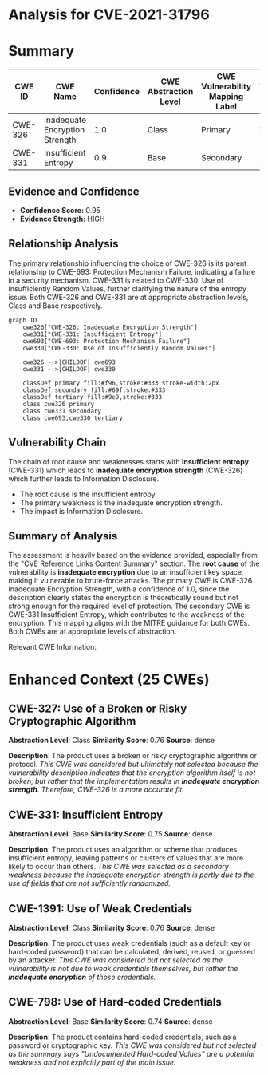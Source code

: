 # Analysis for CVE-2021-31796

# Summary
| CWE ID | CWE Name | Confidence | CWE Abstraction Level | CWE Vulnerability Mapping Label | CWE-Vulnerability Mapping Notes |
|---|---|---|---|---|---|
| CWE-326 | Inadequate Encryption Strength | 1.0 | Class | Primary | Allowed-with-Review |
| CWE-331 | Insufficient Entropy | 0.9 | Base | Secondary | Allowed |

## Evidence and Confidence

*   **Confidence Score:** 0.95
*   **Evidence Strength:** HIGH

## Relationship Analysis
The primary relationship influencing the choice of CWE-326 is its parent relationship to CWE-693: Protection Mechanism Failure, indicating a failure in a security mechanism. CWE-331 is related to CWE-330: Use of Insufficiently Random Values, further clarifying the nature of the entropy issue. Both CWE-326 and CWE-331 are at appropriate abstraction levels, Class and Base respectively.

```mermaid
graph TD
    cwe326["CWE-326: Inadequate Encryption Strength"]
    cwe331["CWE-331: Insufficient Entropy"]
    cwe693["CWE-693: Protection Mechanism Failure"]
    cwe330["CWE-330: Use of Insufficiently Random Values"]

    cwe326 -->|CHILDOF| cwe693
    cwe331 -->|CHILDOF| cwe330
    
    classDef primary fill:#f96,stroke:#333,stroke-width:2px
    classDef secondary fill:#69f,stroke:#333
    classDef tertiary fill:#9e9,stroke:#333
    class cwe326 primary
    class cwe331 secondary
    class cwe693,cwe330 tertiary
```

## Vulnerability Chain
The chain of root cause and weaknesses starts with **insufficient entropy** (CWE-331) which leads to **inadequate encryption strength** (CWE-326) which further leads to Information Disclosure.
  - The root cause is the insufficient entropy.
  - The primary weakness is the inadequate encryption strength.
  - The impact is Information Disclosure.

## Summary of Analysis
The assessment is heavily based on the evidence provided, especially from the "CVE Reference Links Content Summary" section.
The **root cause** of the vulnerability is **inadequate encryption** due to an insufficient key space, making it vulnerable to brute-force attacks. The primary CWE is CWE-326 Inadequate Encryption Strength, with a confidence of 1.0, since the description clearly states the encryption is theoretically sound but not strong enough for the required level of protection. The secondary CWE is CWE-331 Insufficient Entropy, which contributes to the weakness of the encryption. This mapping aligns with the MITRE guidance for both CWEs. Both CWEs are at appropriate levels of abstraction.

Relevant CWE Information:

# Enhanced Context (25 CWEs)

## CWE-327: Use of a Broken or Risky Cryptographic Algorithm
**Abstraction Level**: Class
**Similarity Score**: 0.76
**Source**: dense

**Description**:
The product uses a broken or risky cryptographic algorithm or protocol.
*This CWE was considered but ultimately not selected because the vulnerability description indicates that the encryption algorithm itself is not broken, but rather that the implementation results in **inadequate encryption strength**. Therefore, CWE-326 is a more accurate fit.*

## CWE-331: Insufficient Entropy
**Abstraction Level**: Base
**Similarity Score**: 0.75
**Source**: dense

**Description**:
The product uses an algorithm or scheme that produces insufficient entropy, leaving patterns or clusters of values that are more likely to occur than others.
*This CWE was selected as a secondary weakness because the inadequate encryption strength is partly due to the use of fields that are not sufficiently randomized.*

## CWE-1391: Use of Weak Credentials
**Abstraction Level**: Class
**Similarity Score**: 0.76
**Source**: dense

**Description**:
The product uses weak credentials (such as a default key or hard-coded password) that can be calculated, derived, reused, or guessed by an attacker.
*This CWE was considered but not selected as the vulnerability is not due to weak credentials themselves, but rather the **inadequate encryption** of those credentials.*

## CWE-798: Use of Hard-coded Credentials
**Abstraction Level**: Base
**Similarity Score**: 0.74
**Source**: dense

**Description**:
The product contains hard-coded credentials, such as a password or cryptographic key.
*This CWE was considered but not selected as the summary says "Undocumented Hard-coded Values" are a potential weakness and not explicitly part of the main issue.*